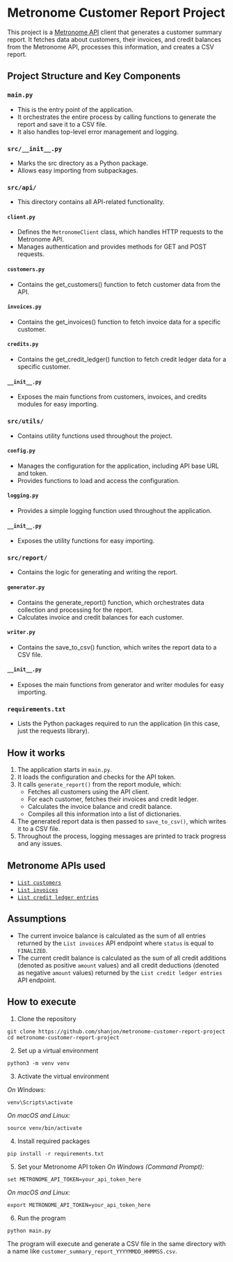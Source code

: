 # Metronome Customer Report Project
This project is a [Metronome API](https://docs.metronome.com/api/) client that generates a customer summary report. It fetches data about customers, their invoices, and credit balances from the Metronome API, processes this information, and creates a CSV report.

## Project Structure and Key Components
### `main.py`
- This is the entry point of the application.
- It orchestrates the entire process by calling functions to generate the report and save it to a CSV file.
- It also handles top-level error management and logging.

### `src/__init__.py`
- Marks the src directory as a Python package.
- Allows easy importing from subpackages.

### `src/api/`
- This directory contains all API-related functionality.

#### `client.py`
- Defines the `MetronomeClient` class, which handles HTTP requests to the Metronome API.
- Manages authentication and provides methods for GET and POST requests.

#### `customers.py`
- Contains the get_customers() function to fetch customer data from the API.

#### `invoices.py`
- Contains the get_invoices() function to fetch invoice data for a specific customer.

#### `credits.py`
- Contains the get_credit_ledger() function to fetch credit ledger data for a specific customer.

#### `__init__.py`
- Exposes the main functions from customers, invoices, and credits modules for easy importing.

### `src/utils/`
- Contains utility functions used throughout the project.

#### `config.py`
- Manages the configuration for the application, including API base URL and token.
- Provides functions to load and access the configuration.

#### `logging.py`
- Provides a simple logging function used throughout the application.

#### `__init__.py`
- Exposes the utility functions for easy importing.

### `src/report/`
- Contains the logic for generating and writing the report.

#### `generator.py`
- Contains the generate_report() function, which orchestrates data collection and processing for the report.
- Calculates invoice and credit balances for each customer.

#### `writer.py`
- Contains the save_to_csv() function, which writes the report data to a CSV file.

#### `__init__.py`
- Exposes the main functions from generator and writer modules for easy importing.

### `requirements.txt`
- Lists the Python packages required to run the application (in this case, just the requests library).

## How it works
1. The application starts in `main.py`.
2. It loads the configuration and checks for the API token.
3. It calls `generate_report()` from the report module, which:
    - Fetches all customers using the API client.
    - For each customer, fetches their invoices and credit ledger.
    - Calculates the invoice balance and credit balance.
    - Compiles all this information into a list of dictionaries.
4. The generated report data is then passed to `save_to_csv()`, which writes it to a CSV file.
5. Throughout the process, logging messages are printed to track progress and any issues.

## Metronome APIs used
- [`List customers`](https://docs.metronome.com/api/#operation/listCustomers)
- [`List invoices`](https://docs.metronome.com/api/#operation/listInvoices)
- [`List credit ledger entries`](https://docs.metronome.com/api/#operation/listCreditLedgerEntries)

## Assumptions
- The current invoice balance is calculated as the sum of all entries returned by the `List invoices` API endpoint where `status` is equal to `FINALIZED`.
- The current credit balance is calculated as the sum of all credit additions (denoted as positive `amount` values) and all credit deductions (denoted as negative `amount` values) returned by the `List credit ledger entries` API endpoint.

## How to execute
1. Clone the repository
```
git clone https://github.com/shanjon/metronome-customer-report-project
cd metronome-customer-report-project
```

2. Set up a virtual environment
```
python3 -m venv venv
```

3. Activate the virtual environment

_On Windows:_
```
venv\Scripts\activate
```
_On macOS and Linux:_
```
source venv/bin/activate
```

4. Install required packages
```
pip install -r requirements.txt
```

5. Set your Metronome API token
_On Windows (Command Prompt):_
```
set METRONOME_API_TOKEN=your_api_token_here
```

_On macOS and Linux:_
```
export METRONOME_API_TOKEN=your_api_token_here
```

6. Run the program
```
python main.py
```

The program will execute and generate a CSV file in the same directory with a name like `customer_summary_report_YYYYMMDD_HHMMSS.csv`.
